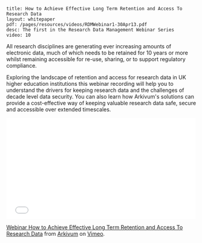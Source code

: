 ```
title: How to Achieve Effective Long Term Retention and Access To Research Data
layout: whitepaper
pdf: /pages/resources/videos/RDMWebinar1-30Apr13.pdf
desc: The first in the Research Data Management Webinar Series
video: 10
```

All research disciplines are generating ever increasing amounts of electronic data, much of which needs to be retained for 10 years or more whilst remaining accessible for re-use, sharing, or to support regulatory compliance.

Exploring the landscape of retention and access for research data in UK higher education institutions this webinar recording will help you to understand the drivers for keeping research data and the challenges of decade level data security. You can also learn how Arkivum's solutions can provide a cost-effective way of keeping valuable research data safe, secure and accessible over extended timescales.

<iframe src="//player.vimeo.com/video/57375184" width="500" height="267" frameborder="0" webkitallowfullscreen mozallowfullscreen allowfullscreen></iframe> <p><a href="http://vimeo.com/57375184">Webinar How to Achieve Effective Long Term Retention and Access To Research Data</a> from <a href="http://vimeo.com/user15228564">Arkivum</a> on <a href="https://vimeo.com">Vimeo</a>.</p>

